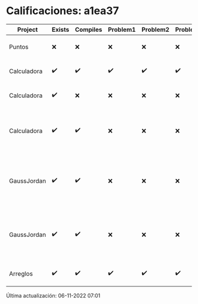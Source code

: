 # Calificaciones: a1ea37
|Project|Exists|Compiles|Problem1|Problem2|Problem3|Extra|CommitHash|CommitDate|CheckDate|Comments|DueDate|Grade|
|-|-|-|-|-|-|-|-|-|-|-|-|-|
|Puntos|❌|❌|❌|❌|❌|❌|NA|NA|06-11-2022 07:01:04|No se encontró el archivo en PracticasCompuI/Puntos/Puntos.cpp|05-11-2022 21:00:00|5|
|Calculadora|✔️|✔️|✔️|✔️|✔️|✔️|95eee453a6c6aa395ad6d238f248ea5ecb8c29c6|28-09-2022 23:14:49|29-09-2022 00:05:39|¡Excelente trabajo!|28-09-2022 21:00:00|10.0|
|Calculadora|✔️|❌|❌|❌|❌|❌|0d960e6ca8faffd3757fc18470cb207c0123210d|28-09-2022 21:03:45|28-09-2022 22:03:31|Tu código no compila|28-09-2022 21:00:00|5.0|
|Calculadora|✔️|✔️|❌|❌|❌|❌|d2cfb4afce4aa47853c1aebd789b824564108f8b|28-09-2022 11:16:14|28-09-2022 12:48:56|Revisa la operación suma-No implementaste operaciones con números flotantes-Revisa la operación división-No sale con código diferente de cero con división entre cero|28-09-2022 21:00:00|6.0|
|GaussJordan|✔️|✔️|❌|❌|❌|❌|be090f3f06482294e246db9237a7dab9f515c3cb|13-10-2022 21:58:46|13-10-2022 22:21:58|No aplica correctamente el método de Gauss-Jordan-No aplica correctamente el método de Gauss-Jordan-No avisa al usuario que el sistema no tiene solución-No intercambia las filas cuando un pivote es cero|19-10-2022 21:00:00|6.0|
|GaussJordan|✔️|✔️|❌|❌|❌|❌|a54ab346f98784b0063d4cb2574396cb6c6c00f9|03-11-2022 20:56:55|03-11-2022 21:33:48|No aplica correctamente el método de Gauss-Jordan-No aplica correctamente el método de Gauss-Jordan-No avisa al usuario que el sistema no tiene solución-No intercambia las filas cuando un pivote es cero|19-10-2022 21:00:00|5.0|
|Arreglos|✔️|✔️|✔️|✔️|✔️|✔️|f820f95e88c406320d4e82279b57b97436c9de08|02-10-2022 17:59:20|02-10-2022 18:00:07|¡Excelente trabajo!|05-10-2020 21:00:00|10.0|

Última actualización: 06-11-2022 07:01